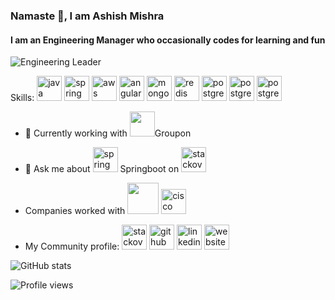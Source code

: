 ### Namaste :pray:, I am Ashish Mishra

<!--
**ashishmishraw/ashishmishraw** is a ✨ _special_ ✨ repository because its `README.md` (this file) appears on your GitHub profile.

Here are some ideas to get you started: -->


#### I am an Engineering Manager who occasionally codes for learning and fun
![Engineering Leader](https://aboutme.imgix.net/background/users/a/s/h/ashishm1shra_1586338045_684.jpg)


Skills: [<img src='https://cdn.jsdelivr.net/npm/simple-icons@3.0.1/icons/java.svg' alt='java' height='40'>](https://www.oracle.com/in/java/) 
[<img src='https://cdn.jsdelivr.net/npm/simple-icons@3.0.1/icons/spring.svg' alt='spring' height='40'>](https://start.spring.io/) 
[<img src='https://simpleicons.org/icons/amazonaws.svg' alt='aws' height='40'>](https://aws.amazon.com/) 
[<img src='https://simpleicons.org/icons/angular.svg' alt='angular' height='40'>](https://angular.io/)
[<img src='https://simpleicons.org/icons/mongodb.svg' alt='mongo' height='40'>](https://www.mongodb.com)
[<img src='https://simpleicons.org/icons/redis.svg' alt='redis' height='40'>](https://redis.io/)
[<img src='https://simpleicons.org/icons/postgresql.svg' alt='postgres' height='40'>](https://www.postgresql.org/)
[<img src='https://simpleicons.org/icons/apachekafka.svg' alt='postgres' height='40'>](https://kafka.apache.org)
[<img src='https://simpleicons.org/icons/nginx.svg' alt='postgres' height='40'>](https://www.nginx.com/)


- 🔭 Currently working with [<img src='https://simpleicons.org/icons/groupon.svg' color='#53A318' height='40'>](https://www.groupon.com/)Groupon 
- 💬 Ask me about [<img src='https://cdn.jsdelivr.net/npm/simple-icons@3.0.1/icons/spring.svg' alt='spring' height='40'>](https://start.spring.io/) Springboot on [<img src='https://cdn.jsdelivr.net/npm/simple-icons@3.0.1/icons/stackoverflow.svg' alt='stackoverflow' height='40'>](https://stackoverflow.com/users/https://stackoverflow.com/users/story/6229475)
- Companies worked with [<img src='https://www.logo.wine/a/logo/JPMorgan_Chase/JPMorgan_Chase-Logo.wine.svg' height='50'>](https://www.chase.com) [<img src='https://cdn.jsdelivr.net/npm/simple-icons@3.0.1/icons/cisco.svg' alt='cisco' height='40'>](https://www.cisco.com)

- My Community profile: 
[<img src='https://cdn.jsdelivr.net/npm/simple-icons@3.0.1/icons/stackoverflow.svg' alt='stackoverflow' height='40'>](https://stackoverflow.com/users/https://stackoverflow.com/users/story/6229475)
[<img src='https://cdn.jsdelivr.net/npm/simple-icons@3.0.1/icons/github.svg' alt='github' height='40'>](https://github.com/https://github.com/ashishmishraw) 
[<img src='https://cdn.jsdelivr.net/npm/simple-icons@3.0.1/icons/linkedin.svg' alt='linkedin' height='40'>](https://www.linkedin.com/in/https://www.linkedin.com/in/ashishm/) 
[<img src='https://cdn.jsdelivr.net/npm/simple-icons@3.0.1/icons/icloud.svg' alt='website' height='40'>](https://about.me/ashishm1shra)

![GitHub stats](https://github-readme-stats.vercel.app/api?username=https://github.com/ashishmishraw&show_icons=true)  

![Profile views](https://gpvc.arturio.dev/https://github.com/ashishmishraw)  

<!--
- 🔭 I’m currently working on ...
- 🌱 I’m currently learning ...
- 👯 I’m looking to collaborate on ...
- 🤔 I’m looking for help with ...
- 💬 Ask me about ...
- 📫 How to reach me: ...
- 😄 Pronouns: ...
- ⚡ Fun fact: ...
-->
